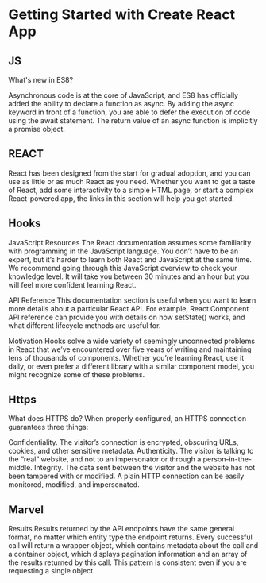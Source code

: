 # Getting Started with Create React App
## JS 
What's new in ES8?

Asynchronous code is at the core of JavaScript, and ES8 has officially added the ability to declare a function as async. By adding the async keyword in front of a function, you are able to defer the execution of code using the await statement. The return value of an async function is implicitly a promise object.

## REACT
React has been designed from the start for gradual adoption, and you can use as little or as much React as you need. Whether you want to get a taste of React, add some interactivity to a simple HTML page, or start a complex React-powered app, the links in this section will help you get started.


## Hooks

JavaScript Resources The React documentation assumes some familiarity with programming in the JavaScript language. You don’t have to be an expert, but it’s harder to learn both React and JavaScript at the same time. We recommend going through this JavaScript overview to check your knowledge level. It will take you between 30 minutes and an hour but you will feel more confident learning React.

API Reference This documentation section is useful when you want to learn more details about a particular React API. For example, React.Component API reference can provide you with details on how setState() works, and what different lifecycle methods are useful for.

Motivation Hooks solve a wide variety of seemingly unconnected problems in React that we’ve encountered over five years of writing and maintaining tens of thousands of components. Whether you’re learning React, use it daily, or even prefer a different library with a similar component model, you might recognize some of these problems.

## Https
What does HTTPS do?
When properly configured, an HTTPS connection guarantees three things:

Confidentiality. The visitor’s connection is encrypted, obscuring URLs, cookies, and other sensitive metadata.
Authenticity. The visitor is talking to the “real” website, and not to an impersonator or through a person-in-the-middle.
Integrity. The data sent between the visitor and the website has not been tampered with or modified.
A plain HTTP connection can be easily monitored, modified, and impersonated.

## Marvel 

Results
Results returned by the API endpoints have the same general format, no matter which entity type the endpoint returns. Every successful call will return a wrapper object, which contains metadata about the call and a container object, which displays pagination information and an array of the results returned by this call. This pattern is consistent even if you are requesting a single object.

